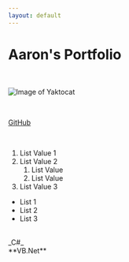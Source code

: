```yaml
---
layout: default
---
```


# Aaron's Portfolio

<br>

![Image of Yaktocat](https://octodex.github.com/images/yaktocat.png)

<br>

[GitHub](https://www.github.com/Salmarn1r)

<br>

1. List Value 1
2. List Value 2
    1. List Value
    2. List Value
3. List Value 3

- List 1
- List 2
- List 3
<br>
_C#_
<br>
**VB.Net**
